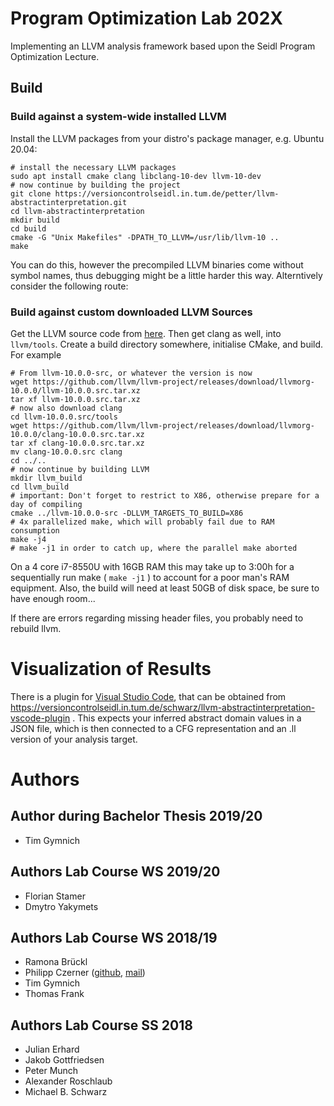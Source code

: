 # Program Optimization Lab 202X

Implementing an LLVM analysis framework based upon the Seidl Program Optimization Lecture.

## Build

### Build against a system-wide installed LLVM
Install the LLVM packages from your distro's package manager, e.g. Ubuntu 20.04:

    # install the necessary LLVM packages
    sudo apt install cmake clang libclang-10-dev llvm-10-dev
    # now continue by building the project
    git clone https://versioncontrolseidl.in.tum.de/petter/llvm-abstractinterpretation.git
    cd llvm-abstractinterpretation
    mkdir build
    cd build
    cmake -G "Unix Makefiles" -DPATH_TO_LLVM=/usr/lib/llvm-10 ..
    make

You can do this, however the precompiled LLVM binaries come without symbol names, thus debugging
might be a little harder this way. Alterntively consider the following route:

### Build against custom downloaded LLVM Sources
Get the LLVM source code from [here](https://releases.llvm.org/download.html). Then get clang as well, into `llvm/tools`. Create a build directory somewhere, initialise CMake, and build. For example

    # From llvm-10.0.0-src, or whatever the version is now
    wget https://github.com/llvm/llvm-project/releases/download/llvmorg-10.0.0/llvm-10.0.0.src.tar.xz
    tar xf llvm-10.0.0.src.tar.xz
    # now also download clang
    cd llvm-10.0.0.src/tools
    wget https://github.com/llvm/llvm-project/releases/download/llvmorg-10.0.0/clang-10.0.0.src.tar.xz
    tar xf clang-10.0.0.src.tar.xz
    mv clang-10.0.0.src clang
    cd ../..
    # now continue by building LLVM
    mkdir llvm_build
    cd llvm_build
    # important: Don't forget to restrict to X86, otherwise prepare for a day of compiling
    cmake ../llvm-10.0.0-src -DLLVM_TARGETS_TO_BUILD=X86
    # 4x parallelized make, which will probably fail due to RAM consumption
    make -j4
    # make -j1 in order to catch up, where the parallel make aborted

On a 4 core i7-8550U with 16GB RAM this may take up to 3:00h for a sequentially run make ( `make -j1` ) to account for a poor man's RAM equipment. Also, the build will need at least 50GB of disk space, be sure to have enough room...


If there are errors regarding missing header files, you probably need to rebuild llvm.

# Visualization of Results

There is a plugin for [Visual Studio Code](https://code.visualstudio.com/), that can be obtained from https://versioncontrolseidl.in.tum.de/schwarz/llvm-abstractinterpretation-vscode-plugin . This expects your inferred abstract domain values in a JSON file, which is then connected to a CFG representation and an .ll version of your analysis target.

# Authors

## Author during Bachelor Thesis 2019/20

* Tim Gymnich

## Authors Lab Course WS 2019/20

* Florian Stamer
* Dmytro Yakymets

## Authors Lab Course WS 2018/19

* Ramona Brückl
* Philipp Czerner ([github](https://github.com/suyjuris/), [mail](mailto:philipp.czerner@nicze.de))
* Tim Gymnich
* Thomas Frank

## Authors Lab Course SS 2018
* Julian Erhard
* Jakob Gottfriedsen
* Peter Munch
* Alexander Roschlaub
* Michael B. Schwarz
